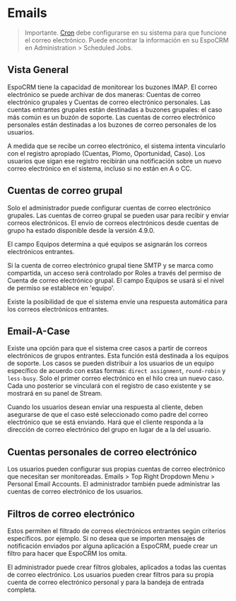 # Emails

> Importante. [Cron](server-configuration.md#setup-a-crontab) debe configurarse en su sistema para que funcione el correo electrónico. Puede encontrar la información en su EspoCRM en Administration > Scheduled Jobs.

## Vista General

EspoCRM tiene la capacidad de monitorear los buzones IMAP. El correo electrónico se puede archivar de dos maneras: Cuentas de correo electrónico grupales y Cuentas de correo electrónico personales. Las cuentas entrantes grupales están destinadas a buzones grupales: el caso más común es un buzón de soporte. Las cuentas de correo electrónico personales están destinadas a los buzones de correo personales de los usuarios.

A medida que se recibe un correo electrónico, el sistema intenta vincularlo con el registro apropiado (Cuentas, Plomo, Oportunidad, Caso). Los usuarios que sigan ese registro recibirán una notificación sobre un nuevo correo electrónico en el sistema, incluso si no están en A o CC.

## Cuentas de correo grupal

Solo el administrador puede configurar cuentas de correo electrónico grupales. Las cuentas de correo grupal se pueden usar para recibir y enviar correos electrónicos. El envío de correos electrónicos desde cuentas de grupo ha estado disponible desde la versión 4.9.0.

El campo Equipos determina a qué equipos se asignarán los correos electrónicos entrantes.

Si la cuenta de correo electrónico grupal tiene SMTP y se marca como compartida, un acceso será controlado por Roles a través del permiso de Cuenta de correo electrónico grupal. El campo Equipos se usará si el nivel de permiso se establece en 'equipo'.

Existe la posibilidad de que el sistema envíe una respuesta automática para los correos electrónicos entrantes.

## Email-A-Case

Existe una opción para que el sistema cree casos a partir de correos electrónicos de grupos entrantes.
Esta función está destinada a los equipos de soporte.
Los casos se pueden distribuir a los usuarios de un equipo específico de acuerdo con estas formas:
`direct assignment`, `round-robin` y `less-busy`.
Solo el primer correo electrónico en el hilo crea un nuevo caso.
Cada uno posterior se vinculará con el registro de caso existente y se mostrará en su panel de Stream.

Cuando los usuarios desean enviar una respuesta al cliente, deben asegurarse de que el caso esté seleccionado como padre del correo electrónico que se está enviando. Hará que el cliente responda a la dirección de correo electrónico del grupo en lugar de a la del usuario.

## Cuentas personales de correo electrónico

Los usuarios pueden configurar sus propias cuentas de correo electrónico que necesitan ser monitoreadas.  Emails > Top Right Dropdown Menu > Personal Email Accounts. El administrador también puede administrar las cuentas de correo electrónico de los usuarios.

## Filtros de correo electrónico

Estos permiten el filtrado de correos electrónicos entrantes según criterios específicos. por ejemplo. Si no desea que se importen mensajes de notificación enviados por alguna aplicación a EspoCRM, puede crear un filtro para hacer que EspoCRM los omita.

El administrador puede crear filtros globales, aplicados a todas las cuentas de correo electrónico. Los usuarios pueden crear filtros para su propia cuenta de correo electrónico personal y para la bandeja de entrada completa.
